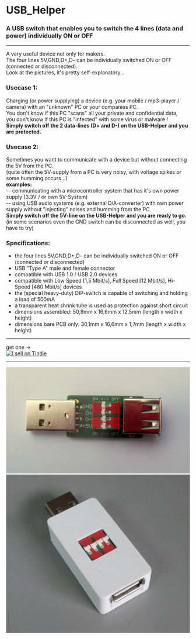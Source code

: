 # USB_Helper
### A USB switch that enables you to switch the 4 lines (data and power) individually ON or OFF
----
A very useful device not only for makers.  
The four lines 5V,GND,D+,D- can be individually switched ON or OFF (connected or disconnected).  
Look at the pictures, it's pretty self-explanatory...  


### Usecase 1:
Charging (or power supplying) a device (e.g. your mobile / mp3-player / camera) with an "unknown" PC or your companies PC.  
You don't know if this PC "scans" all your private and confidential data,  
you don't know if this PC is "infected" with some virus or malware !  
**Simply switch off the 2 data-lines (D+ and D-) on the USB-Helper and you are protected.**  
  
  
### Usecase 2:
Sometimes you want to communicate with a device but without connecting the 5V from the PC.  
(quite often the 5V-supply from a PC is very noisy, with voltage spikes or some humming occurs...)  
**examples:**  
 -- communicating with a microcontroller system that has it's own power supply (3.3V / or own 5V-System)  
 -- using USB audio systems (e.g. external D/A-converter) with own power supply without "injecting" noises and humming from the PC.  
**Simply switch off the 5V-line on the USB-Helper and you are ready to go.**  
(in some scenarios even the GND switch can be disconnected as well, you have to try)  
  
  
### Specifications:
* the four lines 5V,GND,D+,D- can be individually switched ON or OFF (connected or disconnected)
* USB "Type A" male and female connector
* compatible with USB 1.0 / USB 2.0 devices
* compatible with Low Speed [1,5 Mbit/s], Full Speed [12 Mbit/s], Hi-Speed [480 Mbit/s] devices
* the (special heavy-duty) DIP-switch is capable of switching and holding a load of 500mA
* a transparent heat shrink tube is used as protection against short circuit
* dimensions assembled: 50,9mm x 16,6mm x 12,5mm (length x width x height)
* dimensions bare PCB only: 30,1mm x 16,6mm x 1,7mm (length x width x height)  
  
----

get one ->  
<a target="_blank" href="https://www.tindie.com/stores/Dirk/?ref=offsite_badges&utm_source=sellers_Dirk&utm_medium=badges&utm_campaign=badge_medium"><img src="https://d2ss6ovg47m0r5.cloudfront.net/badges/tindie-mediums.png" alt="I sell on Tindie" width="150" height="78"></a>  

----

![USB Helper](/photos/IMG_9744.JPG)
![USB Helper Enclosure](/photos/USB_enclosure_V2_Exo_Square_1.png)

